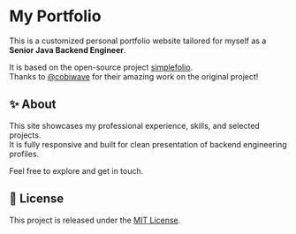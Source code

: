 # My Portfolio

This is a customized personal portfolio website tailored for myself as a **Senior Java Backend Engineer**.

It is based on the open-source project [simplefolio](https://github.com/cobiwave/simplefolio).  
Thanks to [@cobiwave](https://github.com/cobiwave) for their amazing work on the original project!

## ✨ About

This site showcases my professional experience, skills, and selected projects.  
It is fully responsive and built for clean presentation of backend engineering profiles.

Feel free to explore and get in touch.

## 📄 License

This project is released under the [MIT License](LICENSE.md).
